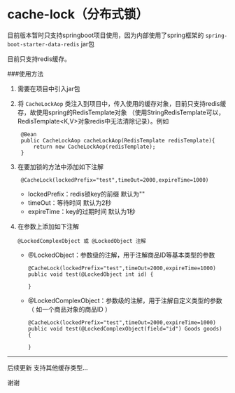 # cache-lock（分布式锁）

目前版本暂时只支持springboot项目使用，因为内部使用了spring框架的 `spring-boot-starter-data-redis` jar包

目前只支持redis缓存。

###使用方法



1. 需要在项目中引入jar包



2. 将 `CacheLockAop` 类注入到项目中，传入使用的缓存对象，目前只支持redis缓存，故使用spring的RedisTemplate对象
（使用StringRedisTemplate可以，RedisTemplate<K,V>对象redis中无法清除记录）。例如
	
		@Bean
		public CacheLockAop cacheLockAop(RedisTemplate redisTemplate){
		    return new CacheLockAop(redisTemplate);
		}

3. 在要加锁的方法中添加如下注解


		@CacheLock(lockedPrefix="test",timeOut=2000,expireTime=1000)


	- lockedPrefix：redis锁key的前缀  默认为""
	- timeOut：等待时间   默认为2秒
	- expireTime：key的过期时间  默认为1秒

4.	在参数上添加如下注解
	
		@LockedComplexObject 或 @LockedObject 注解

	- 	@LockedObject：参数级的注解，用于注解商品ID等基本类型的参数
			
			@CacheLock(lockedPrefix="test",timeOut=2000,expireTime=1000)
			public void test(@LockedObject int id) {
				
			}

	- 	@LockedComplexObject：参数级的注解，用于注解自定义类型的参数（ 如一个商品对象的商品ID ）

			@CacheLock(lockedPrefix="test",timeOut=2000,expireTime=1000)
			public void test(@LockedComplexObject(field="id") Goods goods) {
				
			}




----------

后续更新    支持其他缓存类型...

谢谢